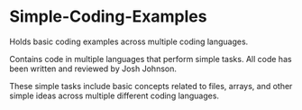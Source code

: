 # Simple-Coding-Examples
Holds basic coding examples across multiple coding languages.

Contains code in multiple languages that perform simple tasks. All code has been written and reviewed by Josh Johnson.

These simple tasks include basic concepts related to files, arrays, and other simple ideas across multiple different coding languages.
